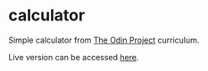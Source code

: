 # calculator

Simple calculator from [The Odin Project](https://www.theodinproject.com/courses/foundations/lessons/calculator) curriculum.

Live version can be accessed [here](https://nbirne.github.io/calculator/).
